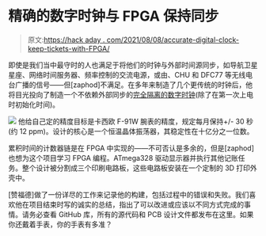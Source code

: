 # 精确的数字时钟与 FPGA 保持同步

> 原文:[https://hack aday . com/2021/08/08/accurate-digital-clock-keep-tickets-with-FPGA/](https://hackaday.com/2021/08/08/accurate-digital-clock-keeps-ticking-with-fpga/)

即使是我们当中最守时的人也满足于将他们的时钟与外部时间源同步，如导航卫星星座、网络时间服务器、频率控制的交流电源，或由、CHU 和 DFC77 等无线电台广播的信号——但[zaphod]不满足。在多年来制造了几个更传统的时钟后，他将目光投向了制造一个不依赖外部同步的[完全隔离的数字时钟](https://hackaday.io/project/180005-a-digital-real-time-clock)(除了在第一次上电时初始化时间)。

[![](../Images/cc92e791d62e6a8ee59a26a9e9a5855a.png)](https://hackaday.com/wp-content/uploads/2021/08/zaphodclk_detail.jpg) 他给自己定的精度目标是卡西欧 F-91W 腕表的精度，规定每月保持+/- 30 秒(约 12 ppm)。设计的核心是一个恒温晶体振荡器，其稳定性在十亿分之一位数。

累积时间的计数器链是在 FPGA 中实现的——不可否认是多余的，但是[zaphod]也想为这个项目学习 FPGA 编程。ATmega328 驱动显示器并执行其他记账任务。整个设计被分割成三个印刷电路板，这些电路板安装在一个定制的 3D 打印外壳中。

[赞福德]做了一份详尽的工作来记录他的构建，包括过程中的错误和失败。我们喜欢他在项目结束时写的诚实的总结，指出了可以改进或应该以不同方式完成的事情。请务必查看 GitHub 库，所有的源代码和 PCB 设计文件都发布在这里。如果你还戴着手表，你的手表有多准？